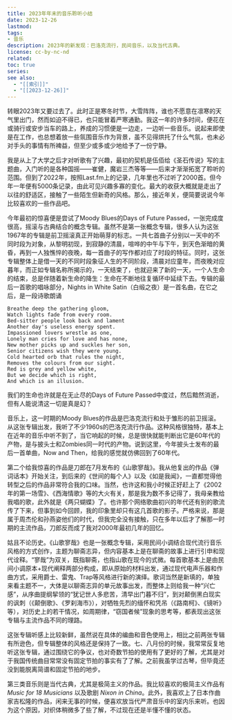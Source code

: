 ```yaml
---
title: 2023年年末的音乐聆听小结
date: 2023-12-26
lastmod: 
tags: 
- 音乐
description: 2023年的新发现：巴洛克流行，民间音乐，以及当代古典。
license: cc-by-nc-nd
related: 
toc: true
series: 
see also:
  - "[[索引]]"
  - "[[2023-12-26]]"
---
```


转眼2023年又要过去了。此时正是寒冬时节，大雪阵阵，谁也不愿意在凛寒的天气里出门，然而如迫不得已，也只能冒着严寒通勤。我这一年的许多时间，便花在或骑行或安步当车的路上，养成的习惯便是一边走，一边听一些音乐。说起来即使是在工作，也总想着放一些氛围音乐作为背景，虽不见得烘托了什么气氛，也未必对手头的事情有所裨益，但至少或多或少地给予了一份宁静。

我是从上了大学之后才对听歌有了兴趣，最初的契机是伍佰给《圣石传说》写的主题曲，入门听的是各种国摇——崔健，魔岩三杰等等——后来才渐渐拓宽了聆听的范围。但到了2022年，按照Last.fm上的记录，几年里也不过听了2000首。但今年一年便有5000条记录，由此可见兴趣多寡的变化。最大的收获大概就是走出了以往的舒适区，接触了一些陌生但新奇的风格。那么，接近年关，便简要说说今年比较喜欢的一些作品吧。

今年最初的惊喜便是尝试了Moody Blues的Days of Future Passed，一张完成度很高，摇滚与古典结合的概念专辑。虽然不是第一张概念专辑，很多人认为这张1967年的专辑是前卫摇滚真正开始萌芽的标志。一共七首曲子分别以一天中的不同时段为对象，从黎明初现，到寂静的清晨，喧哗的中午与下午，到天色渐暗的黄昏，再到一人独憔悴的夜晚，每一首曲子的写作都对应了时段的特征。同时，这张专辑整体上是借一天的不同时段象征人生的不同阶段，清晨对应童年，而夜晚对应暮年，而正如专辑名称所揭示的，一天结束了，也就迎来了新的一天，一个人生命的结束，总是伴随着新生命的降生：生命在不断地往复循环中延续下去。专辑的最后一首歌的唱咏部分，Nights in White Satin（白缎之夜）是一首名曲，在它之后，是一段诗歌朗诵

```
Breathe deep the gathering gloom,  
Watch lights fade from every room.  
Bed-sitter people look back and lament  
Another day's useless energy spent.  
Impassioned lovers wrestle as one,  
Lonely man cries for love and has none,  
New mother picks up and suckles her son,  
Senior citizens wish they were young.  
Cold hearted orb that rules the night,  
Removes the colours from our sight.  
Red is grey and yellow white,  
But we decide which is right,  
And which is an illusion.
```

我们的生命也许就是在无止尽的Days of Future Passed中度过，然后黯然消逝，但有人能说清这一切是真是幻？

音乐上，这一时期的Moody Blues的作品是巴洛克流行和处于雏形的前卫摇滚。从这张专辑出发，我听了不少1960s的巴洛克流行作品。这种风格很独特，基本上在近年的音乐中听不到了，当它响起的时候，总是很快就能判断出它是60年代的产物，是与披头士和Zombies同一时代的产物。说到这里，今年披头士发布的最后一首单曲，Now and Then，给我的感觉就仿佛回到了60年代。

第二个给我惊喜的作品是刀郎在7月发布的《山歌寥哉》。我从他复出的作品《弹词话本》开始关注，到后来的《世间的每个人》以及《如是我闻》，一直都觉得他转型之后的作品非常符合我的口味。当然，也许这和我小时候正好赶上了《2002年的第一场雪》、《西海情歌》等的大火有关，那是我为数不多记得了，我母亲教给我唱的歌，此外就是《两只蝴蝶》了。也许那个网络歌曲初兴的年代还有别的歌流传了下来，但事到如今回顾，我的印象里却只有这几首歌的影子。严格来说，那是属于周杰伦和孙燕姿他们的时代，但我完全没有接触，只在多年以后才了解那一时期的主流作品，刀郎反而成了我对2000年最初几年的回忆。

姑且不论历史。《山歌寥哉》也是一张概念专辑，采用民间小调结合现代流行音乐风格的方式创作，主题为聊斋志异，但内容基本上是在聊斋的故事上进行引申和现代诠释。“寥哉”为双关，既指聊斋，也指山歌在现今的式微。每首歌基本上是由民间小调原本+现代阐释两部分构成，即从原始的材料出发，通过现代电声乐器和作曲方式，采用爵士、雷鬼、Trap等风格进行新的演绎。歌词当然是新填的，单独来看主题不一，大体是以聊斋志异的单元故事出发，而整体上则给我一种“兴亡感”，从序曲提纲挈领的“犹记世人多悲苦，清早出门暮不归”，到对颠倒黑白现实的讽刺（《颠倒歌》、《罗刹海市》），对牺牲先烈的缅怀和凭吊（《路南柯》、《镜听》等），对历史上的若干情况，如周期律，“窃国者候”现象的思考等，都表现出这张专辑与主流作品不同的理路。

这张专辑听感上比较新鲜，虽然说在具体的编曲和音色使用上，相比之前两张专辑有所逊色，但专辑整体的风格还是保持了一致。七、八月份的时候，我常常反复地听这张专辑，通过围绕它的争议，也对奇数节拍的使用有了更好的了解，尤其是对于我国传统曲目常常没有固定节拍的事实有了了解。之前我虽学过古琴，但毕竟还没到能脱离简谱和固定节拍的地步。

第三类音乐则是当代古典，尤其是极简主义的作品。我比较喜欢的极简主义作品有*Music for 18 Musicians* 以及歌剧 *Nixon in China*。此外，我喜欢上了日本作曲家吉松隆的作品，闲来无事的时候，便喜欢放当代严肃音乐中的室内乐来听。也因为这个原因，对织体稍微多了些了解，不过现在还是半懂不懂的状态。
